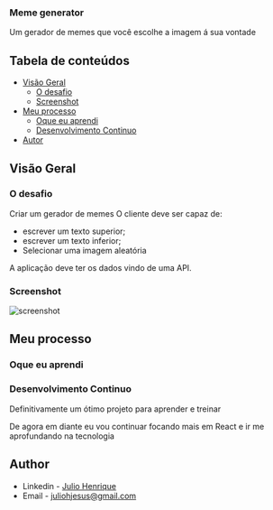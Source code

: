 ### Meme generator
Um gerador de memes que você escolhe a imagem á sua vontade

## Tabela de conteúdos

- [Visão Geral](#visao-geral)
  - [O desafio](#o-desafio)
  - [Screenshot](#screenshot)
- [Meu processo](#meu-processo)
  - [Oque eu aprendi](#oque-eu-aprendi)
  - [Desenvolvimento Continuo](#development-continuo)
- [Autor](#autor)


## Visão Geral

### O desafio

Criar um gerador de memes
O cliente deve ser capaz de:
- escrever um texto superior;
- escrever um texto inferior;
- Selecionar uma imagem aleatória

A aplicação deve ter os dados vindo de uma API.


### Screenshot

![screenshot](./images/screenshot.png)


## Meu processo

### Oque eu aprendi



### Desenvolvimento Continuo
Definitivamente um ótimo projeto para aprender e treinar

De agora em diante eu vou continuar focando mais em React e ir me aprofundando na tecnologia


## Author

- Linkedin - [Julio Henrique](https://www.linkedin.com/in/julio-h/)
- Email - juliohjesus@gmail.com
